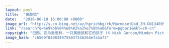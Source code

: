 ```yaml
---
layout: post
title:  "黄肢狨"
date:   "2016-06-18 16:00:00 +0800"
image_url: "http://s.cn.bing.net/az/hprichbg/rb/MarmosetDad_ZH-CN13409579692_1920x1080.jpg"
link: "/search?q=%e9%bb%84%e8%82%a2%e7%8b%a8&form=pgbar1&mkt=zh-cn"
copyright: "巴西，亚马逊雨林，一只黄肢狨和它的孩子 (© Nick Gordon/Minden Pictures)"
image_hash: "c6560f840834975503f246264efa3af3"
---
```

